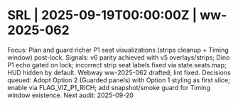 # SRL | 2025-09-19T00:00:00Z | ww-2025-062

Focus: Plan and guard richer P1 seat visualizations (strips cleanup + Timing window) post-lock.
Signals: v6 parity achieved with v5 overlays/strips; Dino P1 echo gated on lock; incorrect strip seat labels fixed via state.seats.map; HUD hidden by default. Webway ww-2025-062 drafted; lint fixed.
Decisions queued: Adopt Option 2 (Guarded panels) with Option 1 styling as first slice; enable via FLAG_VIZ_P1_RICH; add snapshot/smoke guard for Timing window existence.
Next audit: 2025-09-20
